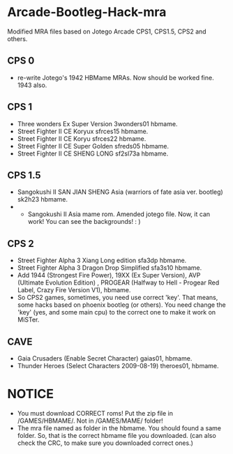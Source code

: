 # Arcade-Bootleg-Hack-mra
Modified MRA files based on Jotego Arcade CPS1, CPS1.5, CPS2 and others.

## CPS 0

- re-write Jotego's 1942 HBMame MRAs. Now should be worked fine. 1943 also.


## CPS 1

- Three wonders Ex Super Version 3wonders01 hbmame.
- Street Fighter II CE Koryux sfrces15 hbmame.
- Street Fighter II CE Koryu sfrces22 hbmame.
- Street Fighter II CE Super Golden sfreds05 hbmame.
- Street Fighter II CE SHENG LONG sf2sl73a hbmame.



## CPS 1.5

- Sangokushi II SAN JIAN SHENG Asia (warriors of fate asia ver. bootleg) sk2h23 hbmame.
- - Sangokushi II Asia mame rom. Amended jotego file. Now, it can work! You can see the backgrounds! : )

  
## CPS 2

- Street Fighter Alpha 3 Xiang Long edition sfa3dp hbmame.
- Street Fighter Alpha 3 Dragon Drop Simplified sfa3s10 hbmame.
- Add 1944 (Strongest Fire Power), 19XX (Ex Super Version), AVP (Ultimate Evolution Edition) , PROGEAR (Halfway to Hell - Progear Red Label, Crazy Fire Version V1), hbmame.
- So CPS2 games, sometimes, you need use correct 'key'. That means, some hacks based on phoenix bootleg (or others). You need change the 'key' (yes, and some main cpu) to the correct one to make it work on MiSTer. 


## CAVE

- Gaia Crusaders (Enable Secret Character) gaias01, hbmame.
- Thunder Heroes (Select Characters 2009-08-19) theroes01, hbmame.


# NOTICE
- You must download CORRECT roms! Put the zip file in /GAMES/HBMAME/. Not in /GAMES/MAME/ folder!
- The mra file named as folder in the hbmame. You should found a same folder. So, that is the correct hbmame file you downloaded. (can also check the CRC, to make sure you downloaded correct ones.)

